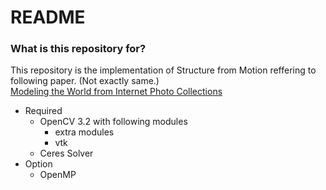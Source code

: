 # README #

### What is this repository for? ###
This repository is the implementation of Structure from Motion reffering to following paper. (Not exactly same.)  
[Modeling the World from Internet Photo Collections](http://phototour.cs.washington.edu/ModelingTheWorld_ijcv07.pdf)

* Required
	* OpenCV 3.2 with following modules
		* extra modules
		* vtk
	* Ceres Solver
* Option
	* OpenMP
